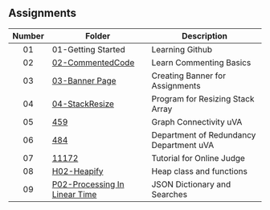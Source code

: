 ## Assignments

| Number | Folder | Description |
| :----: | ------ | ----------- |
| 01 | 01-Getting Started | Learning Github |
| 02 | [02-CommentedCode](./02-CommentedCode) | Learn Commenting Basics |
| 03 | [03-Banner Page](./03-Banner%20Page) | Creating Banner for Assignments |
| 04 | [04-StackResize](./04-StackResize) | Program for Resizing Stack Array |
| 05 | [459](./459) | Graph Connectivity uVA |
| 06 | [484](./484) | Department of Redundancy Department uVA |
| 07 | [11172](./11172) | Tutorial for Online Judge |
| 08 | [H02-Heapify](./H02-Heapify) | Heap class and functions |
| 09 | [P02-Processing In Linear Time](./P02-Processing%20In%20Linear%20Time) | JSON Dictionary and Searches |